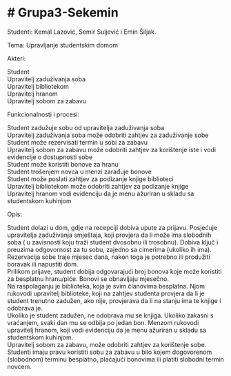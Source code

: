 <h1># Grupa3-Sekemin</h1>
Studenti: Kemal Lazović, Semir Suljević i Emin Šiljak.

Tema: Upravljanje studentskim domom



Akteri:

  Student  
  Upravitelj zaduživanja soba  
  Upravitelj bibliotekom  
  Upravitelj hranom  
  Upravitelj sobom za zabavu
  
  
  
Funkcionalnosti i procesi:

  Student zadužuje sobu od upravitelja zaduživanja soba  
  Upravitelj zaduživanja soba može odobriti zahtjev za zaduživanje sobe  
  Student može rezervisati termin u sobi za zabavu  
  Upravitelj sobom za zabavu može odobriti zahtjev za korištenje iste i vodi evidencije o dostupnosti sobe  
  Student može koristiti bonove za hranu  
  Student trošenjem novca u menzi zarađuje bonove  
  Student može poslati zahtjev za podizanje knjige biblioteci  
  Upravitelj bibliotekom može odobriti zahtjev za podizanje knjige  
  Upravitelj hranom vodi evidenciju da je menu ažuriran u skladu sa studentskom kuhinjom
 
 
 
 
  Opis:
  
  Student dolazi u dom, gdje na recepciji dobiva upute za prijavu.
  Posjećuje upravitelja zaduživanja smještaja, koji provjera da li može ima slobodnih soba ( u zavisnosti koju traži student
  dvosobnu ili trosobnu). Dobiva ključ i preuzima odgovornost za tu sobu, zajedno sa cimerima (ukoliko ih ima).  
  Rezervacija sobe traje mjesec dana, nakon toga je potrebno ili produžiti boravak ili napustiti dom.  
  Prilikom prijave, student dobija odgovarajući broj bonova koje može koristiti za besplatnu hranu/piće. Bonovi se obnavljaju
  mjesečno.  
  Na raspolaganju je biblioteka, koja je svim članovima besplatna. Njom rukovodi upravitelj biblioteke, koji na zahtjev
  studenta provjera da li je student trenutno zadužen, ako nije, provjerava da li na stanju ima te knjige i odobrava je.  
  Ukoliko je student zadužen, ne odobrava mu se knjiga. Ukoliko zakasni s vraćanjem, svaki dan mu se odbija po jedan bon.
  Menzom rukovodi upravitelj hranom, koji vodi evidenciju da je menu ažuriran u skladu sa studentskom kuhinjom.  
  Upravitelj sobom za zabavu, može odobriti zahtjev za korištenje sobe. Studenti imaju pravu koristiti sobu za zabavu
  u bilo kojem dogovorenom (slobodnom) terminu besplatno, plaćajući bonovima ili platiti slobodni termin novcem.
  
  
  
  
